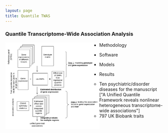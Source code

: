 ```yaml
---
layout: page
title: Quantile TWAS
---
```


### Quantile Transcriptome-Wide Association Analysis

<img align="left" src="/img/QTWAS_flowchart.jpg" alt="" width="300">

- Methodology

- Software

- Models

- Results

  - Ten psychiatric/disorder diseases for the manuscript ["A Unified Quantile Framework reveals nonlinear heterogeneous transcriptome-wide associations"]
  - 797 UK Biobank traits
